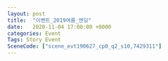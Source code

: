 ```yaml
---
layout: post
title:  "이벤트_2019여름_엔딩"
date:   2020-11-04 17:00:00 +0000
categories: Event
Tags: Story Event
SceneCode: ["scene_evt190627_cp0_q2_s10,7429311"]
---
```

